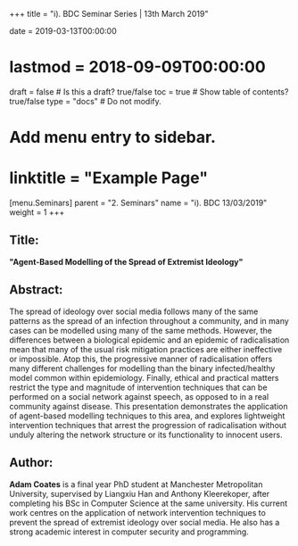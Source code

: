 +++
title = "i). BDC Seminar Series | 13th March 2019"

date = 2019-03-13T00:00:00
# lastmod = 2018-09-09T00:00:00

draft = false  # Is this a draft? true/false
toc = true  # Show table of contents? true/false
type = "docs"  # Do not modify.

# Add menu entry to sidebar.
# linktitle = "Example Page"
[menu.Seminars]
  parent = "2. Seminars"
  name = "i). BDC 13/03/2019"
  weight = 1
+++

## **Title:**

**"Agent-Based Modelling of the Spread of Extremist Ideology"**
  
## **Abstract:**

The spread of ideology over social media follows many of the same patterns as the spread of an infection throughout a community, and in many cases can be modelled using many of the same methods. However, the differences between a biological epidemic and an epidemic of radicalisation mean that many of the usual risk mitigation practices are either ineffective or impossible. Atop this, the progressive manner of radicalisation offers many different challenges for modelling than the binary infected/healthy model common within epidemiology. Finally, ethical and practical matters restrict the type and magnitude of intervention techniques that can be performed on a social network against speech, as opposed to in a real community against disease. This presentation demonstrates the application of agent-based modelling techniques to this area, and explores lightweight intervention techniques that arrest the progression of radicalisation without unduly altering the network structure or its functionality to innocent users.

## **Author:**

**Adam Coates** is a final year PhD student at Manchester Metropolitan University, supervised by Liangxiu Han and Anthony Kleerekoper, after completing his BSc in Computer Science at the same university. His current work centres on the application of network intervention techniques to prevent the spread of extremist ideology over social media. He also has a strong academic interest in computer security and programming.